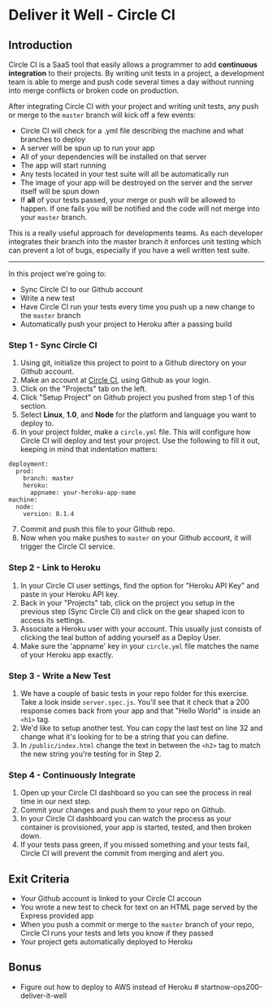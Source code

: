 # Deliver it Well - Circle CI

## Introduction

Circle CI is a SaaS tool that easily allows a programmer to add **continuous integration** to their projects. By writing unit tests in a project, a development team is able to merge and push code several times a day without running into merge conflicts or broken code on production.

After integrating Circle CI with your project and writing unit tests, any push or merge to the `master` branch will kick off a few events:

- Circle CI will check for a .yml file describing the machine and what branches to deploy
- A server will be spun up to run your app
- All of your dependencies will be installed on that server
- The app will start running
- Any tests located in your test suite will all be automatically run
- The image of your app will be destroyed on the server and the server itself will be spun down
- If **all** of your tests passed, your merge or push will be allowed to happen. If one fails you will be notified and the code will not merge into your `master` branch.

This is a really useful approach for developments teams. As each developer integrates their branch into the master branch it enforces unit testing which can prevent a lot of bugs, especially if you have a well written test suite.

----

In this project we're going to:
 - Sync Circle CI to our Github account
 - Write a new test
 - Have Circle CI run your tests every time you push up a new change to the `master` branch
 - Automatically push your project to Heroku after a passing build


### Step 1 - Sync Circle CI
1. Using git, initialize this project to point to a Github directory on your Github account.
2. Make an account at [Circle CI](https://circleci.com), using Github as your login.
3. Click on the "Projects" tab on the left.
4. Click "Setup Project" on Github project you pushed from step 1 of this section.
5. Select **Linux**, **1.0**, and **Node** for the platform and language you want to deploy to.
6. In your project folder, make a `circle.yml` file. This will configure how Circle CI will deploy and test your project. Use the following to fill it out, keeping in mind that indentation matters:
```
deployment:
  prod:
    branch: master
    heroku:
      appname: your-heroku-app-name
machine:
  node:
    version: 8.1.4
```


7. Commit and push this file to your Github repo.
8. Now when you make pushes to `master` on your Github account, it will trigger the Circle CI service.

### Step 2 - Link to Heroku
1. In your Circle CI user settings, find the option for "Heroku API Key" and paste in your Heroku API key.
2. Back in your "Projects" tab, click on the project you setup in the previous step (Sync Circle CI) and click on the gear shaped icon to access its settings.
3. Associate a Heroku user with your account. This usually just consists of clicking the teal button of adding yourself as a Deploy User.
4. Make sure the 'appname' key in your `circle.yml` file matches the name of your Heroku app exactly.

### Step 3 - Write a New Test
1. We have a couple of basic tests in your repo folder for this exercise. Take a look inside `server.spec.js`. You'll see that it check that a 200 response comes back from your app and that "Hello World" is inside an `<h1>` tag.
2. We'd like to setup another test. You can copy the last test on line 32 and change what it's looking for to be a string that you can define.
3. In `/public/index.html` change the text in between the `<h2>` tag to match the new string you're testing for in Step 2.

### Step 4 - Continuously Integrate
1. Open up your Circle CI dashboard so you can see the process in real time in our next step.
2. Commit your changes and push them to your repo on Github.
3. In your Circle CI dashboard you can watch the process as your container is provisioned, your app is started, tested, and then broken down.
4. If your tests pass green, if you missed something and your tests fail, Circle CI will prevent the commit from merging and alert you.

## Exit Criteria
- Your Github account is linked to your Circle CI accoun
- You wrote a new test to check for text on an HTML page served by the Express provided app
- When you push a commit or merge to the `master` branch of your repo, Circle CI runs your tests and lets you know if they passed
- Your project gets automatically deployed to Heroku

## Bonus
- Figure out how to deploy to AWS instead of Heroku
#   s t a r t n o w - o p s 2 0 0 - d e l i v e r - i t - w e l l  
 